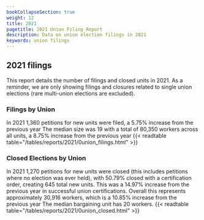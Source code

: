 ```yaml
---
bookCollapseSection: true
weight: 12
title: 2021
pagetitle: 2021 Union Filing Report
description: Data on union election filings in 2021
keywords: union filings
---
```


## 2021 filings

This report details the number of filings and closed units in 2021. As a reminder, we are only showing filings and closures related to single union elections (rare multi-union elections are excluded).

### Filings by Union
In 2021 1,360 petitions for new units were filed, a 5.75% increase from the previous year The median size was 19 with a total of 80,350 workers across all units, a 8.75% increase from the previous year
{{< readtable table="/tables/reports/2021/0union_filings.html" >}}

### Closed Elections by Union
In 2021 1,270 petitions for new units were closed (this includes petitions where no election was ever held), with 50.79% closed with a certification order, creating 645 total new units. This was a 14.97% increase from the previous year in successful union certifications. Overall this represents approximately 30,916 workers, which is a 10.85% increase from the previous year The median bargaining unit has 20 workers.
{{< readtable table="/tables/reports/2021/0union_closed.html" >}}
